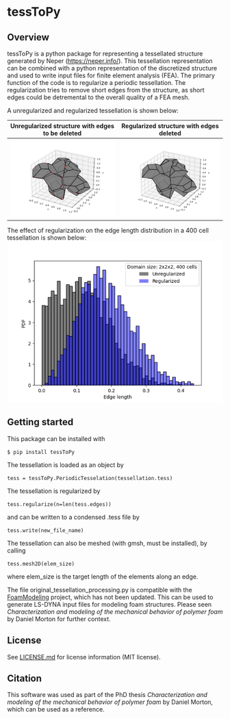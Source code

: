 # tessToPy
## Overview
tessToPy is a python package for representing a tessellated structure generated by Neper (https://neper.info/). This tessellation representation can be combined with a python representation of the discretized structure and used to write input files for finite element analysis (FEA). The primary function of the code is to regularize a periodic tessellation. The regularization tries to remove short edges from the structure, as short edges could be detremental to the overall quality of a FEA mesh. 

A unregularized and regularized tessellation is shown below:

Unregularized structure with edges to be deleted | Regularized structure with edges deleted
------------- | -------------
![](https://github.com/DanielThorM/tessToPy/blob/master/documentation/p_tessellation_nreg.png?raw=true) | ![](https://github.com/DanielThorM/tessToPy/blob/master/documentation/p_tessellation_reg.png?raw=true)

The effect of regularization on the edge length distribution in a 400 cell tessellation is shown  below:
![](https://github.com/DanielThorM/tessToPy/blob/master/documentation/p_tessellation_edge_length_dist.png?raw=true)

## Getting started
This package can be installed with 
```
$ pip install tessToPy
```

The tessellation is loaded as an object by

```
tess = tessToPy.PeriodicTesselation(tessellation.tess)
```
The tessellation is regularized by 

```
tess.regularize(n=len(tess.edges))
```
and can be written to a condensed .tess file by

```
tess.write(new_file_name)
```

The tessellation can also be meshed (with gmsh, must be installed), by calling
```
tess.mesh2D(elem_size)
```
where elem_size is the target length of the elements along an edge. 

The file original_tessellation_processing.py is compatible with the [FoamModeling](https://github.com/DanielThorM/foamModeling) project, which has not been updated. This can be used to generate LS-DYNA input files for modeling foam structures. Please seen *Characterization and modeling of the mechanical behavior of polymer foam* by Daniel Morton for further context. 

## License
See [LICENSE.md](https://github.com/DanielThorM/tessToPy/blob/master/LICENSE.md) for license information (MIT license).

## Citation
This software was used as part of the PhD thesis *Characterization and modeling of the mechanical behavior of polymer foam* by Daniel Morton, which can be used as a reference.
